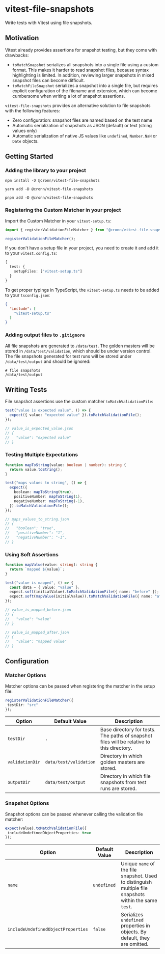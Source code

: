 # vitest-file-snapshots

Write tests with Vitest using file snapshots.

## Motivation

Vitest already provides assertions for snapshot testing, but they come with
drawbacks:

- `toMatchSnapshot` serializes all snapshots into a single file using a custom
  format. This makes it harder to read snapshot files, because syntax
  highlighting is limited. In addition, reviewing larger snapshots in mixed
  snapshot files can become difficult.
- `toMatchFileSnapshot` serializes a snapshot into a single file, but requires
  explicit configuration of the filename and extension, which can become
  cumbersome when writing a lot of snapshot assertions.

`vitest-file-snapshots` provides an alternative solution to file snapshots with
the following features:

- Zero configuration: snapshot files are named based on the test name
- Automatic serialization of snapshots as JSON (default) or text (string values
  only)
- Automatic serialization of native JS values like `undefined`, `Number.NaN` or
  `Date` objects.

## Getting Started

### Adding the library to your project

```shell
npm install -D @cronn/vitest-file-snapshots
```

```shell
yarn add -D @cronn/vitest-file-snapshots
```

```shell
pnpm add -D @cronn/vitest-file-snapshots
```

### Registering the Custom Matcher in your project

Import the Custom Matcher in your `vitest-setup.ts`:

```ts
import { registerValidationFileMatcher } from "@cronn/vitest-file-snapshots/matcher";

registerValidationFileMatcher();
```

If you don't have a setup file in your project, you need to create it and add it
to your `vitest.config.ts`:

```ts
{
  test: {
    setupFiles: ["vitest-setup.ts"]
  }
}
```

To get proper typings in TypeScript, the `vitest-setup.ts` needs to be added to
your `tsconfig.json`:

```json
{
  "include": [
    "vitest-setup.ts"
  ]
}
```

### Adding output files to `.gitignore`

All file snapshots are generated to `/data/test`. The golden masters will be
stored in `/data/test/validation`, which should be under version control. The
file snapshots generated for test runs will be stored under
`/data/test/output` and should be ignored:

```gitignore
# file snapshots
/data/test/output
```

## Writing Tests

File snapshot assertions use the custom matcher `toMatchValidationFile`:

```ts
test("value is expected value", () => {
  expect({ value: "expected value" }).toMatchValidationFile();
});

// value_is_expected_value.json
// {
//   "value": "expected value"
// }
```

### Testing Multiple Expectations

```ts
function mapToString(value: boolean | number): string {
  return value.toString();
}

test("maps values to string", () => {
  expect({
    boolean: mapToString(true),
    positiveNumber: mapToString(1),
    negativeNumber: mapToString(-1),
  }).toMatchValidationFile();
});

// maps_values_to_string.json
// {
//   "boolean": "true",
//   "positiveNumber": "1",
//   "negativeNumber": "-1",
// }
```

### Using Soft Assertions

```ts
function mapValue(value: string): string {
  return `mapped ${value}`;
}

test("value is mapped", () => {
  const data = { value: "value" };
  expect.soft(initialValue).toMatchValidationFile({ name: "before" });
  expect.soft(mapValue(initialValue)).toMatchValidationFile({ name: "after" });
});

// value_is_mapped_before.json
// {
//   "value": "value"
// }

// value_is_mapped_after.json
// {
//   "value": "mapped value"
// }
```

## Configuration

### Matcher Options

Matcher options can be passed when registering the matcher in the setup file:

 ```ts
registerValidationFileMatcher({
  testDir: "src"
});
```

| Option          | Default Value          | Description                                                                               |
|-----------------|------------------------|-------------------------------------------------------------------------------------------|
| `testDir`       | `.`                    | Base directory for tests. The paths of snapshot files will be relative to this directory. |
| `validationDir` | `data/test/validation` | Directory in which golden masters are stored.                                             |
| `outputDir`     | `data/test/output`     | Directory in which file snapshots from test runs are stored.                              |


### Snapshot Options

Snapshot options can be passed whenever calling the validation file matcher:

 ```ts
expect(value).toMatchValidationFile({
  includeUndefinedObjectProperties: true
});
```

| Option                             | Default Value | Description                                                                                               |
|------------------------------------|---------------|-----------------------------------------------------------------------------------------------------------|
| `name`                             | `undefined`   | Unique `name` of the file snapshot. Used to distinguish multiple file snapshots within the same `test`.   |
| `includeUndefinedObjectProperties` | `false`       | Serializes `undefined` properties in objects. By default, they are omitted.                               |
